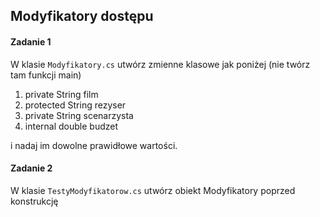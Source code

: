 ﻿## Modyfikatory dostępu

#### Zadanie 1
W klasie `Modyfikatory.cs` utwórz zmienne klasowe jak poniżej (nie twórz tam funkcji main)
1. private String film
2. protected String rezyser
3. private String scenarzysta
4. internal double budzet

i nadaj im dowolne prawidłowe wartości.


#### Zadanie 2
W klasie `TestyModyfikatorow.cs` utwórz obiekt Modyfikatory poprzed konstrukcję